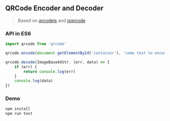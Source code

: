 
## QRCode Encoder and Decoder

> Based on [qrcodejs](https://github.com/davidshimjs/qrcodejs) and [jsqrcode](https://github.com/LazarSoft/jsqrcode)

### API in ES6

```js
import qrcode from 'qrcode'

qrcode.encode(document.getElementById('container'), 'some text to encode')

qrcode.decode(ImageBase64Str, (err, data) => {
    if (err) {
        return console.log(err)
    }
    console.log(data)
})
```

### Demo

```sh
npm install
npm run test
```